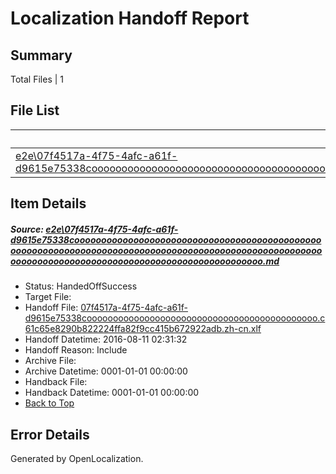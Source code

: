 # <a name='report-top'></a> Localization Handoff Report

## Summary
 Total Files | 1

## File List
 Source File | Status | Details 
 ----------- | ------ | ------- 
 [e2e\07f4517a-4f75-4afc-a61f-d9615e75338cooooooooooooooooooooooooooooooooooooooooooooooooooooooooooooooooooooooooooooooooooooooooooooooooooooooooooooooooooooooooooooooooooooooooooooooooooooooo.md](https://github.com/OpenLocalizationTestOrg/oltest/blob/bab6088d4c3a903898c790f86fbcf836efc35ddc/e2e/07f4517a-4f75-4afc-a61f-d9615e75338cooooooooooooooooooooooooooooooooooooooooooooooooooooooooooooooooooooooooooooooooooooooooooooooooooooooooooooooooooooooooooooooooooooooooooooooooooooooo.md) | HandedOffSuccess | [Details](#66467387c152e014c755af6e66da45dfeb50f1e01)

## Item Details
##### <a name='66467387c152e014c755af6e66da45dfeb50f1e01'></a> Source: [e2e\07f4517a-4f75-4afc-a61f-d9615e75338cooooooooooooooooooooooooooooooooooooooooooooooooooooooooooooooooooooooooooooooooooooooooooooooooooooooooooooooooooooooooooooooooooooooooooooooooooooooo.md](https://github.com/OpenLocalizationTestOrg/oltest/blob/bab6088d4c3a903898c790f86fbcf836efc35ddc/e2e/07f4517a-4f75-4afc-a61f-d9615e75338cooooooooooooooooooooooooooooooooooooooooooooooooooooooooooooooooooooooooooooooooooooooooooooooooooooooooooooooooooooooooooooooooooooooooooooooooooooooo.md)
* Status: HandedOffSuccess
* Target File: 
* Handoff File: [07f4517a-4f75-4afc-a61f-d9615e75338coooooooooooooooooooooooooooooooooooooooooooo.c61c65e8290b822224ffa82f9cc415b672922adb.zh-cn.xlf](https://github.com/OpenLocalizationTestOrg/olhandoff-e2e/blob/57ec775053cb39ce03066ceefc67c1e82c7f8922/ol-handoff/OpenLocalizationTestOrg/ol-test-zhcn/ci/ht/07f4517a-4f75-4afc-a61f-d9615e75338coooooooooooooooooooooooooooooooooooooooooooo.c61c65e8290b822224ffa82f9cc415b672922adb.zh-cn.xlf)
* Handoff Datetime: 2016-08-11 02:31:32
* Handoff Reason: Include
* Archive File: 
* Archive Datetime: 0001-01-01 00:00:00
* Handback File: 
* Handback Datetime: 0001-01-01 00:00:00
* [Back to Top](#report-top)


## Error Details

Generated by OpenLocalization.
